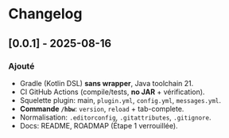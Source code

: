 # Changelog

## [0.0.1] - 2025-08-16
### Ajouté
- Gradle (Kotlin DSL) **sans wrapper**, Java toolchain 21.
- CI GitHub Actions (compile/tests, **no JAR** + vérification).
- Squelette plugin: main, `plugin.yml`, `config.yml`, `messages.yml`.
- **Commande `/hbw`**: `version`, `reload` + tab-complete.
- Normalisation: `.editorconfig`, `.gitattributes`, `.gitignore`.
- Docs: README, ROADMAP (Étape 1 verrouillée).

